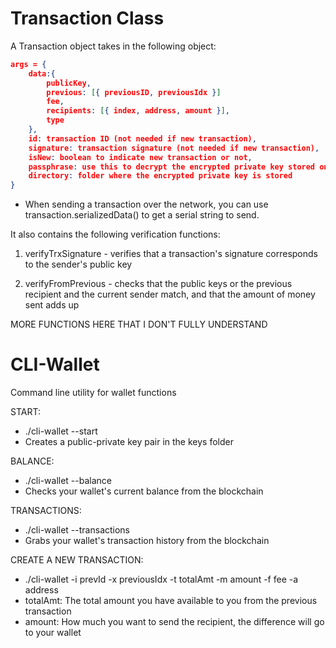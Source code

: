 # Transaction Class

A Transaction object takes in the following object:
```json
args = {
    data:{
        publicKey, 
        previous: [{ previousID, previousIdx }] 
        fee, 
        recipients: [{ index, address, amount }],
        type
    },       
    id: transaction ID (not needed if new transaction),
    signature: transaction signature (not needed if new transaction),
    isNew: boolean to indicate new transaction or not,
    passphrase: use this to decrypt the encrypted private key stored on file,
    directory: folder where the encrypted private key is stored
}
```

- When sending a transaction over the network, you can use transaction.serializedData() to
get a serial string to send. 

It also contains the following verification functions:
    
1) verifyTrxSignature - verifies that a transaction's signature corresponds to the sender's public key 
    
2) verifyFromPrevious - checks that the public keys or the previous recipient and the current sender match, and that the amount of money sent adds up

MORE FUNCTIONS HERE THAT I DON'T FULLY UNDERSTAND

# CLI-Wallet

Command line utility for wallet functions

START:
- ./cli-wallet --start
- Creates a public-private key pair in the keys folder

BALANCE:
- ./cli-wallet --balance
- Checks your wallet's current balance from the blockchain

TRANSACTIONS:
- ./cli-wallet --transactions
- Grabs your wallet's transaction history from the blockchain

CREATE A NEW TRANSACTION:
- ./cli-wallet -i prevId -x previousIdx -t totalAmt -m amount -f fee -a address
- totalAmt: The total amount you have available to you from the previous transaction
- amount: How much you want to send the recipient, the difference will go to your wallet
